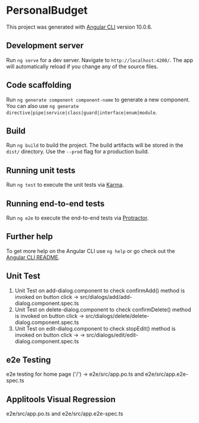# PersonalBudget

This project was generated with [Angular CLI](https://github.com/angular/angular-cli) version 10.0.6.

## Development server

Run `ng serve` for a dev server. Navigate to `http://localhost:4200/`. The app will automatically reload if you change any of the source files.

## Code scaffolding

Run `ng generate component component-name` to generate a new component. You can also use `ng generate directive|pipe|service|class|guard|interface|enum|module`.

## Build

Run `ng build` to build the project. The build artifacts will be stored in the `dist/` directory. Use the `--prod` flag for a production build.

## Running unit tests

Run `ng test` to execute the unit tests via [Karma](https://karma-runner.github.io).

## Running end-to-end tests

Run `ng e2e` to execute the end-to-end tests via [Protractor](http://www.protractortest.org/).

## Further help

To get more help on the Angular CLI use `ng help` or go check out the [Angular CLI README](https://github.com/angular/angular-cli/blob/master/README.md).

## Unit Test 

1. Unit Test on add-dialog.component to check confirmAdd() method is invoked on button click -> src/dialogs/add/add-dialog.component.spec.ts
2. Unit Test on delete-dialog.component to check confirmDelete() method is invoked on button click -> src/dialogs/delete/delete-dialog.component.spec.ts
3. Unit Test on edit-dialog.component to check stopEdit() method is invoked on button click -> -> src/dialogs/edit/edit-dialog.component.spec.ts

## e2e Testing

e2e testing for home page ('/') -> e2e/src/app.po.ts and e2e/src/app.e2e-spec.ts

## Applitools Visual Regression

e2e/src/app.po.ts and e2e/src/app.e2e-spec.ts

